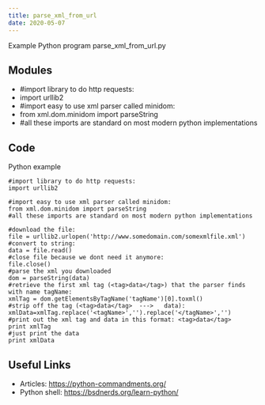 ```yaml
---
title: parse_xml_from_url
date: 2020-05-07
---
```

Example Python program parse_xml_from_url.py

## Modules

* #import library to do http requests:
* import urllib2
* #import easy to use xml parser called minidom:
* from xml.dom.minidom import parseString
* #all these imports are standard on most modern python implementations

## Code

Python example

    #import library to do http requests:
    import urllib2
     
    #import easy to use xml parser called minidom:
    from xml.dom.minidom import parseString
    #all these imports are standard on most modern python implementations
     
    #download the file:
    file = urllib2.urlopen('http://www.somedomain.com/somexmlfile.xml')
    #convert to string:
    data = file.read()
    #close file because we dont need it anymore:
    file.close()
    #parse the xml you downloaded
    dom = parseString(data)
    #retrieve the first xml tag (<tag>data</tag>) that the parser finds with name tagName:
    xmlTag = dom.getElementsByTagName('tagName')[0].toxml()
    #strip off the tag (<tag>data</tag>  --->   data):
    xmlData=xmlTag.replace('<tagName>','').replace('</tagName>','')
    #print out the xml tag and data in this format: <tag>data</tag>
    print xmlTag
    #just print the data
    print xmlData

## Useful Links

- Articles: https://python-commandments.org/
- Python shell: https://bsdnerds.org/learn-python/

